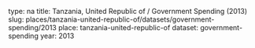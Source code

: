 type: na
title: Tanzania, United Republic of / Government Spending (2013)
slug: places/tanzania-united-republic-of/datasets/government-spending/2013
place: tanzania-united-republic-of
dataset: government-spending
year: 2013
